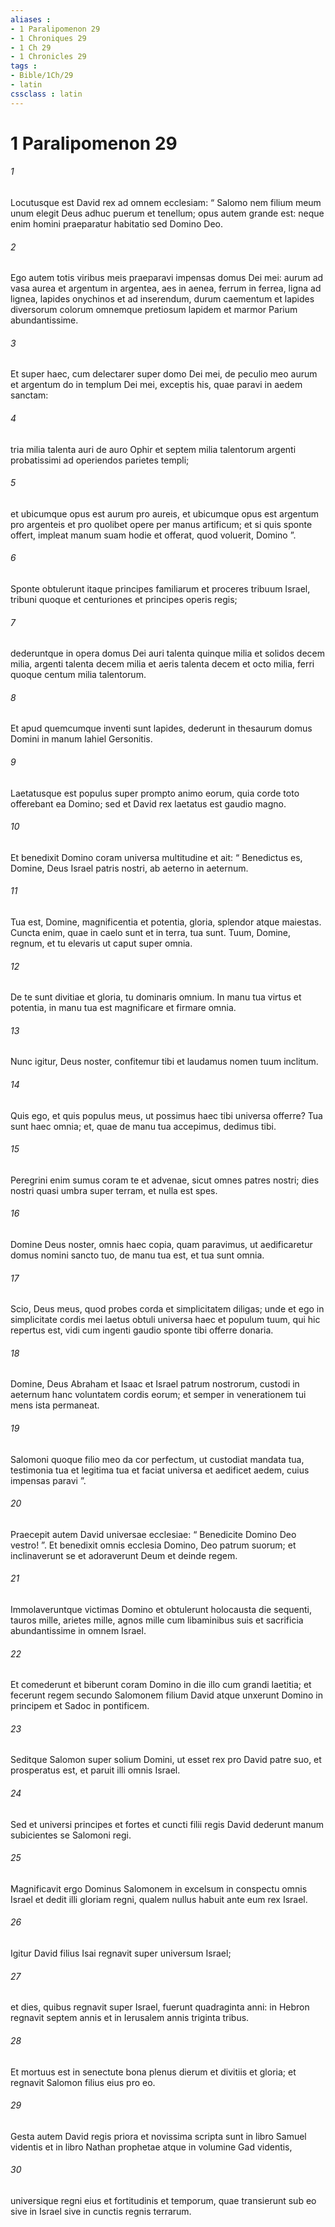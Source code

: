 ```yaml
---
aliases : 
- 1 Paralipomenon 29
- 1 Chroniques 29
- 1 Ch 29
- 1 Chronicles 29
tags : 
- Bible/1Ch/29
- latin
cssclass : latin
---
```


# 1 Paralipomenon 29

###### 1
Locutusque est David rex ad omnem ecclesiam: “ Salomo nem filium meum unum elegit Deus adhuc puerum et tenellum; opus autem grande est: neque enim homini praeparatur habitatio sed Domino Deo. 
###### 2
Ego autem totis viribus meis praeparavi impensas domus Dei mei: aurum ad vasa aurea et argentum in argentea, aes in aenea, ferrum in ferrea, ligna ad lignea, lapides onychinos et ad inserendum, durum caementum et lapides diversorum colorum omnemque pretiosum lapidem et marmor Parium abundantissime. 
###### 3
Et super haec, cum delectarer super domo Dei mei, de peculio meo aurum et argentum do in templum Dei mei, exceptis his, quae paravi in aedem sanctam: 
###### 4
tria milia talenta auri de auro Ophir et septem milia talentorum argenti probatissimi ad operiendos parietes templi; 
###### 5
et ubicumque opus est aurum pro aureis, et ubicumque opus est argentum pro argenteis et pro quolibet opere per manus artificum; et si quis sponte offert, impleat manum suam hodie et offerat, quod voluerit, Domino ”.
###### 6
Sponte obtulerunt itaque principes familiarum et proceres tribuum Israel, tribuni quoque et centuriones et principes operis regis; 
###### 7
dederuntque in opera domus Dei auri talenta quinque milia et solidos decem milia, argenti talenta decem milia et aeris talenta decem et octo milia, ferri quoque centum milia talentorum. 
###### 8
Et apud quemcumque inventi sunt lapides, dederunt in thesaurum domus Domini in manum Iahiel Gersonitis. 
###### 9
Laetatusque est populus super prompto animo eorum, quia corde toto offerebant ea Domino; sed et David rex laetatus est gaudio magno.
###### 10
Et benedixit Domino coram universa multitudine et ait: “ Benedictus es, Domine, Deus Israel patris nostri, ab aeterno in aeternum.
###### 11
Tua est, Domine, magnificentia et potentia, gloria, splendor atque maiestas. Cuncta enim, quae in caelo sunt et in terra, tua sunt. Tuum, Domine, regnum, et tu elevaris ut caput super omnia.
###### 12
De te sunt divitiae et gloria, tu dominaris omnium. In manu tua virtus et potentia, in manu tua est magnificare et firmare omnia.
###### 13
Nunc igitur, Deus noster, confitemur tibi et laudamus nomen tuum inclitum. 
###### 14
Quis ego, et quis populus meus, ut possimus haec tibi universa offerre? Tua sunt haec omnia; et, quae de manu tua accepimus, dedimus tibi. 
###### 15
Peregrini enim sumus coram te et advenae, sicut omnes patres nostri; dies nostri quasi umbra super terram, et nulla est spes. 
###### 16
Domine Deus noster, omnis haec copia, quam paravimus, ut aedificaretur domus nomini sancto tuo, de manu tua est, et tua sunt omnia. 
###### 17
Scio, Deus meus, quod probes corda et simplicitatem diligas; unde et ego in simplicitate cordis mei laetus obtuli universa haec et populum tuum, qui hic repertus est, vidi cum ingenti gaudio sponte tibi offerre donaria. 
###### 18
Domine, Deus Abraham et Isaac et Israel patrum nostrorum, custodi in aeternum hanc voluntatem cordis eorum; et semper in venerationem tui mens ista permaneat. 
###### 19
Salomoni quoque filio meo da cor perfectum, ut custodiat mandata tua, testimonia tua et legitima tua et faciat universa et aedificet aedem, cuius impensas paravi ”.
###### 20
Praecepit autem David universae ecclesiae: “ Benedicite Domino Deo vestro! ”. Et benedixit omnis ecclesia Domino, Deo patrum suorum; et inclinaverunt se et adoraverunt Deum et deinde regem. 
###### 21
Immolaveruntque victimas Domino et obtulerunt holocausta die sequenti, tauros mille, arietes mille, agnos mille cum libaminibus suis et sacrificia abundantissime in omnem Israel. 
###### 22
Et comederunt et biberunt coram Domino in die illo cum grandi laetitia; et fecerunt regem secundo Salomonem filium David atque unxerunt Domino in principem et Sadoc in pontificem.
###### 23
Seditque Salomon super solium Domini, ut esset rex pro David patre suo, et prosperatus est, et paruit illi omnis Israel. 
###### 24
Sed et universi principes et fortes et cuncti filii regis David dederunt manum subicientes se Salomoni regi. 
###### 25
Magnificavit ergo Dominus Salomonem in excelsum in conspectu omnis Israel et dedit illi gloriam regni, qualem nullus habuit ante eum rex Israel.
###### 26
Igitur David filius Isai regnavit super universum Israel; 
###### 27
et dies, quibus regnavit super Israel, fuerunt quadraginta anni: in Hebron regnavit septem annis et in Ierusalem annis triginta tribus. 
###### 28
Et mortuus est in senectute bona plenus dierum et divitiis et gloria; et regnavit Salomon filius eius pro eo. 
###### 29
Gesta autem David regis priora et novissima scripta sunt in libro Samuel videntis et in libro Nathan prophetae atque in volumine Gad videntis, 
###### 30
universique regni eius et fortitudinis et temporum, quae transierunt sub eo sive in Israel sive in cunctis regnis terrarum.
